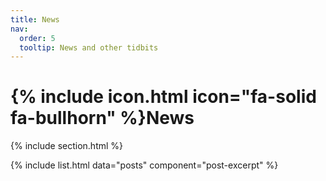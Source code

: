 ```yaml
---
title: News
nav:
  order: 5
  tooltip: News and other tidbits
---
```


# {% include icon.html icon="fa-solid fa-bullhorn" %}News

{% include section.html %}

{% include list.html data="posts" component="post-excerpt" %}

